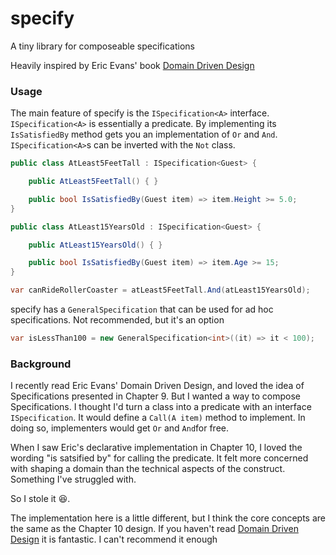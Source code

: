 # specify
A tiny library for composeable specifications

Heavily inspired by Eric Evans' book [Domain Driven Design](https://www.goodreads.com/book/show/179133.Domain_Driven_Design)

### Usage
The main feature of specify is the `ISpecification<A>` interface. `ISpecification<A>` is essentially a predicate. By implementing
its `IsSatisfiedBy` method gets you an implementation of `Or` and `And`. `ISpecification<A>`s can be inverted with the `Not` class.

```csharp
public class AtLeast5FeetTall : ISpecification<Guest> {

	public AtLeast5FeetTall() { }

	public bool IsSatisfiedBy(Guest item) => item.Height >= 5.0;
}

public class AtLeast15YearsOld : ISpecification<Guest> {

	public AtLeast15YearsOld() { }

	public bool IsSatisfiedBy(Guest item) => item.Age >= 15;
}

var canRideRollerCoaster = atLeast5FeetTall.And(atLeast15YearsOld);
```

specify has a `GeneralSpecification` that can be used for ad hoc specifications. Not recommended, but it's an option

```csharp
var isLessThan100 = new GeneralSpecification<int>((it) => it < 100);
```

### Background
I recently read Eric Evans' Domain Driven Design, and loved the idea of Specifications presented in Chapter 9. But I wanted a way
to compose Specifications. I thought I'd turn a class into a predicate with an interface `ISpecification`. 
It would define a `Call(A item)` method to implement. In doing so, implementers would get `Or` and `And`for free.

When I saw Eric's declarative implementation in Chapter 10, I loved the wording "is satsified by" for calling the predicate. 
It felt more concerned with shaping a domain than the technical aspects of the construct. Something I've struggled with.

So I stole it :satisfied:.

The implementation here is a little different, but I think the core concepts are the same as the Chapter 10 design. If you
haven't read [Domain Driven Design](https://www.goodreads.com/book/show/179133.Domain_Driven_Design) it is fantastic.
I can't recommend it enough
